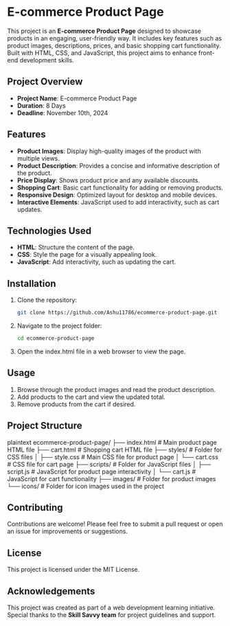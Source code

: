 # E-commerce Product Page

This project is an **E-commerce Product Page** designed to showcase products in an engaging, user-friendly way. It includes key features such as product images, descriptions, prices, and basic shopping cart functionality. Built with HTML, CSS, and JavaScript, this project aims to enhance front-end development skills.

## Project Overview

- **Project Name**: E-commerce Product Page
- **Duration**: 8 Days
- **Deadline**: November 10th, 2024

## Features

- **Product Images**: Display high-quality images of the product with multiple views.
- **Product Description**: Provides a concise and informative description of the product.
- **Price Display**: Shows product price and any available discounts.
- **Shopping Cart**: Basic cart functionality for adding or removing products.
- **Responsive Design**: Optimized layout for desktop and mobile devices.
- **Interactive Elements**: JavaScript used to add interactivity, such as cart updates.

## Technologies Used

- **HTML**: Structure the content of the page.
- **CSS**: Style the page for a visually appealing look.
- **JavaScript**: Add interactivity, such as updating the cart.

## Installation

1. Clone the repository:
   ```bash
   git clone https://github.com/Ashu11786/ecommerce-product-page.git

2. Navigate to the project folder:
   ```bash
   cd ecommerce-product-page

3. Open the index.html file in a web browser to view the page.

## Usage

1. Browse through the product images and read the product description.
2. Add products to the cart and view the updated total.
3. Remove products from the cart if desired.

## Project Structure

plaintext
ecommerce-product-page/
├── index.html         # Main product page HTML file
├── cart.html          # Shopping cart HTML file
├── styles/            # Folder for CSS files
│   ├── style.css      # Main CSS file for product page
│   └── cart.css       # CSS file for cart page
├── scripts/           # Folder for JavaScript files
│   ├── script.js      # JavaScript for product page interactivity
│   └── cart.js        # JavaScript for cart functionality
├── images/            # Folder for product images
└── icons/             # Folder for icon images used in the project


## Contributing
   Contributions are welcome! Please feel free to submit a pull request or open an issue for improvements or suggestions.

## License
   This project is licensed under the MIT License.

## Acknowledgements
   This project was created as part of a web development learning initiative. Special thanks to the **Skill Savvy team** for project guidelines and support.



   
